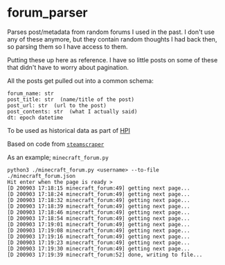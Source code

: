 # forum_parser

Parses post/metadata from random forums I used in the past. I don't use any of these anymore, but they contain random thoughts I had back then, so parsing them so I have access to them.

Putting these up here as reference. I have so little posts on some of these that didn't have to worry about pagination.

All the posts get pulled out into a common schema:

```
forum_name: str
post_title: str  (name/title of the post)
post_url: str  (url to the post)
post_contents: str  (what I actually said)
dt: epoch datetime
```

To be used as historical data as part of [HPI](https://github.com/seanbreckenridge/HPI)

Based on code from [`steamscraper`](https://github.com/seanbreckenridge/steamscraper)

As an example; `minecraft_forum.py`

```
python3 ./minecraft_forum.py <username> --to-file ./minecraft_forum.json
Hit enter when the page is ready >
[D 200903 17:18:15 minecraft_forum:49] getting next page...
[D 200903 17:18:24 minecraft_forum:49] getting next page...
[D 200903 17:18:32 minecraft_forum:49] getting next page...
[D 200903 17:18:39 minecraft_forum:49] getting next page...
[D 200903 17:18:46 minecraft_forum:49] getting next page...
[D 200903 17:18:54 minecraft_forum:49] getting next page...
[D 200903 17:19:01 minecraft_forum:49] getting next page...
[D 200903 17:19:08 minecraft_forum:49] getting next page...
[D 200903 17:19:16 minecraft_forum:49] getting next page...
[D 200903 17:19:23 minecraft_forum:49] getting next page...
[D 200903 17:19:30 minecraft_forum:49] getting next page...
[D 200903 17:19:39 minecraft_forum:52] done, writing to file...
```

